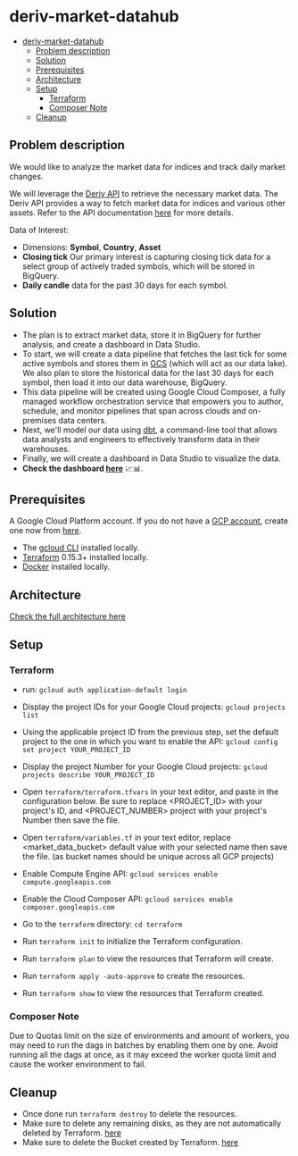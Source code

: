 # deriv-market-datahub

- [deriv-market-datahub](#deriv-market-datahub)
  - [Problem description](#problem-description)
  - [Solution](#solution)
  - [Prerequisites](#prerequisites)
  - [Architecture](#architecture)
  - [Setup](#setup)
    - [Terraform](#terraform)
    - [Composer Note](#composer-note)
  - [Cleanup](#cleanup)

## Problem description

We would like to analyze the market data for indices and track daily market changes.

We will leverage the [Deriv API](https://api.deriv.com/) to retrieve the necessary market data. The Deriv API provides a way to fetch market data for indices and various other assets. Refer to the API documentation [here](https://api.deriv.com/api-explorer) for more details.

Data of Interest:

- Dimensions: **Symbol**, **Country**, **Asset**
- **Closing tick** Our primary interest is capturing closing tick data for a select group of actively traded symbols, which will be stored in BigQuery.
- **Daily candle** data for the past 30 days for each symbol.

## Solution

- The plan is to extract market data, store it in BigQuery for further analysis, and create a dashboard in Data Studio.
- To start, we will create a data pipeline that fetches the last tick for some active symbols and stores them in [GCS](https://cloud.google.com/storage?hl=en) (which will act as our data lake). We also plan to store the historical data for the last 30 days for each symbol, then load it into our data warehouse, BigQuery.
- This data pipeline will be created using Google Cloud Composer, a fully managed workflow orchestration service that empowers you to author, schedule, and monitor pipelines that span across clouds and on-premises data centers.
- Next, we'll model our data using [dbt](https://www.getdbt.com/), a command-line tool that allows data analysts and engineers to effectively transform data in their warehouses.
- Finally, we will create a dashboard in Data Studio to visualize the data.
- **Check the dashboard [here](https://lookerstudio.google.com/u/0/reporting/f8385142-a03e-4f74-8bad-37ddc1cf4cc1/page/tEnnC)** 📈📊.


## Prerequisites

A Google Cloud Platform account. If you do not have a [GCP account](https://console.cloud.google.com/cloud-resource-manager), create one now from [here](https://console.cloud.google.com/projectcreate).

- The [gcloud CLI](https://cloud.google.com/sdk/docs/install) installed locally.
- [Terraform](https://developer.hashicorp.com/terraform/install) 0.15.3+ installed locally.
- [Docker](https://www.docker.com/products/docker-desktop/) installed locally.

## Architecture

[Check the full architecture here](Architecture.md)

## Setup

### Terraform

- run: `gcloud auth application-default login`
- Display the project IDs for your Google Cloud projects: `gcloud projects list`
- Using the applicable project ID from the previous step, set the default project to the one in which you want to enable the API: `gcloud config set project YOUR_PROJECT_ID`
- Display the project Number for your Google Cloud projects: `gcloud projects describe YOUR_PROJECT_ID`
- Open `terraform/terraform.tfvars` in your text editor, and paste in the configuration below. Be sure to replace <PROJECT_ID> with your project's ID, and <PROJECT_NUMBER> project with your project's Number then save the file.

- Open `terraform/variables.tf` in your text editor, replace <market_data_bucket> default value with your selected name then save the file. (as bucket names should be unique across all GCP projects)

- Enable Compute Engine API: `gcloud services enable compute.googleapis.com`
- Enable the Cloud Composer API: `gcloud services enable composer.googleapis.com`

- Go to the `terraform` directory: `cd terraform`
- Run `terraform init` to initialize the Terraform configuration.
- Run `terraform plan` to view the resources that Terraform will create.
- Run `terraform apply -auto-approve` to create the resources.
- Run `terraform show` to view the resources that Terraform created.

### Composer Note

Due to Quotas limit on the size of environments and amount of workers, you may need to run the dags in batches by enabling them one by one.
Avoid running all the dags at once, as it may exceed the worker quota limit and cause the worker environment to fail.

## Cleanup

- Once done run `terraform destroy` to delete the resources.
- Make sure to delete any remaining disks, as they are not automatically deleted by Terraform. [here](https://console.cloud.google.com/compute/disks)
- Make sure to delete the Bucket created by Terraform. [here](https://console.cloud.google.com/storage/browser)
